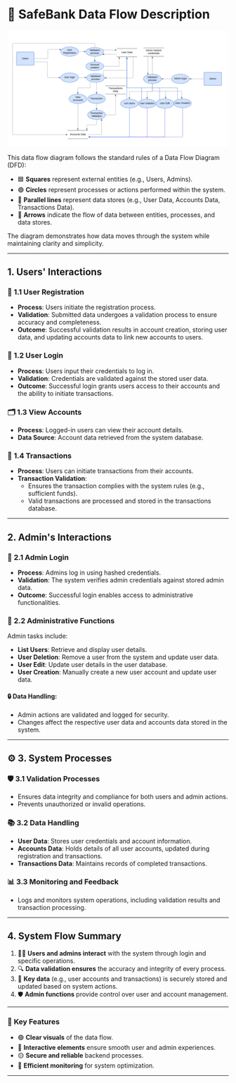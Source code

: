# 🚀 **SafeBank Data Flow Description**
![Data Flow Diagram](images/dataflow.png)

This data flow diagram follows the standard rules of a Data Flow Diagram (DFD):
- 🟦 **Squares** represent external entities (e.g., Users, Admins).
- 🟢 **Circles** represent processes or actions performed within the system.
- 📄 **Parallel lines** represent data stores (e.g., User Data, Accounts Data, Transactions Data).
- 🔄 **Arrows** indicate the flow of data between entities, processes, and data stores.

The diagram demonstrates how data moves through the system while maintaining clarity and simplicity.

---

## **1. Users' Interactions**
### 👤 **1.1 User Registration**
- **Process**: Users initiate the registration process.
- **Validation**: Submitted data undergoes a validation process to ensure accuracy and completeness.
- **Outcome**: Successful validation results in account creation, storing user data, and updating accounts data to link new accounts to users.

### 🔐 **1.2 User Login**
- **Process**: Users input their credentials to log in.
- **Validation**: Credentials are validated against the stored user data.
- **Outcome**: Successful login grants users access to their accounts and the ability to initiate transactions.

### 🗂️ **1.3 View Accounts**
- **Process**: Logged-in users can view their account details.
- **Data Source**: Account data retrieved from the system database.

### 💸 **1.4 Transactions**
- **Process**: Users can initiate transactions from their accounts.
- **Transaction Validation**:
  - Ensures the transaction complies with the system rules (e.g., sufficient funds).
  - Valid transactions are processed and stored in the transactions database.

---

## **2. Admin's Interactions**
### 🔐 **2.1 Admin Login**
- **Process**: Admins log in using hashed credentials.
- **Validation**: The system verifies admin credentials against stored admin data.
- **Outcome**: Successful login enables access to administrative functionalities.

### 📂 **2.2 Administrative Functions**
Admin tasks include:
- **List Users**: Retrieve and display user details.
- **User Deletion**: Remove a user from the system and update user data.
- **User Edit**: Update user details in the user database.
- **User Creation**: Manually create a new user account and update user data.

#### 🔒 **Data Handling**:
- Admin actions are validated and logged for security.
- Changes affect the respective user data and accounts data stored in the system.

---

## ⚙️ **3. System Processes**
### 🛡️ **3.1 Validation Processes**
- Ensures data integrity and compliance for both users and admin actions.
- Prevents unauthorized or invalid operations.

### 📚 **3.2 Data Handling**
- **User Data**: Stores user credentials and account information.
- **Accounts Data**: Holds details of all user accounts, updated during registration and transactions.
- **Transactions Data**: Maintains records of completed transactions.

### 📊 **3.3 Monitoring and Feedback**
- Logs and monitors system operations, including validation results and transaction processing.

---

## **4. System Flow Summary**
1. 🧑‍💻 **Users and admins interact** with the system through login and specific operations.
2. 🔍 **Data validation ensures** the accuracy and integrity of every process.
3. 📂 **Key data** (e.g., user accounts and transactions) is securely stored and updated based on system actions.
4. 🛡️ **Admin functions** provide control over user and account management.

---

### 🎨 **Key Features**
- 🟢 **Clear visuals** of the data flow.
- 🔵 **Interactive elements** ensure smooth user and admin experiences.
- 🟡 **Secure and reliable** backend processes.
- 🔴 **Efficient monitoring** for system optimization.

---

